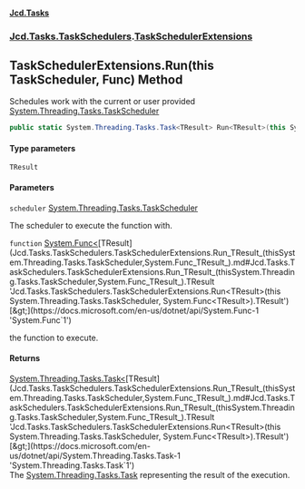 #### [Jcd.Tasks](index.md 'index')
### [Jcd.Tasks.TaskSchedulers](Jcd.Tasks.TaskSchedulers.md 'Jcd.Tasks.TaskSchedulers').[TaskSchedulerExtensions](Jcd.Tasks.TaskSchedulers.TaskSchedulerExtensions.md 'Jcd.Tasks.TaskSchedulers.TaskSchedulerExtensions')

## TaskSchedulerExtensions.Run<TResult>(this TaskScheduler, Func<TResult>) Method

Schedules work with the current or user provided [System.Threading.Tasks.TaskScheduler](https://docs.microsoft.com/en-us/dotnet/api/System.Threading.Tasks.TaskScheduler 'System.Threading.Tasks.TaskScheduler')

```csharp
public static System.Threading.Tasks.Task<TResult> Run<TResult>(this System.Threading.Tasks.TaskScheduler scheduler, System.Func<TResult> function);
```
#### Type parameters

<a name='Jcd.Tasks.TaskSchedulers.TaskSchedulerExtensions.Run_TResult_(thisSystem.Threading.Tasks.TaskScheduler,System.Func_TResult_).TResult'></a>

`TResult`
#### Parameters

<a name='Jcd.Tasks.TaskSchedulers.TaskSchedulerExtensions.Run_TResult_(thisSystem.Threading.Tasks.TaskScheduler,System.Func_TResult_).scheduler'></a>

`scheduler` [System.Threading.Tasks.TaskScheduler](https://docs.microsoft.com/en-us/dotnet/api/System.Threading.Tasks.TaskScheduler 'System.Threading.Tasks.TaskScheduler')

The scheduler to execute the function with.

<a name='Jcd.Tasks.TaskSchedulers.TaskSchedulerExtensions.Run_TResult_(thisSystem.Threading.Tasks.TaskScheduler,System.Func_TResult_).function'></a>

`function` [System.Func&lt;](https://docs.microsoft.com/en-us/dotnet/api/System.Func-1 'System.Func`1')[TResult](Jcd.Tasks.TaskSchedulers.TaskSchedulerExtensions.Run_TResult_(thisSystem.Threading.Tasks.TaskScheduler,System.Func_TResult_).md#Jcd.Tasks.TaskSchedulers.TaskSchedulerExtensions.Run_TResult_(thisSystem.Threading.Tasks.TaskScheduler,System.Func_TResult_).TResult 'Jcd.Tasks.TaskSchedulers.TaskSchedulerExtensions.Run<TResult>(this System.Threading.Tasks.TaskScheduler, System.Func<TResult>).TResult')[&gt;](https://docs.microsoft.com/en-us/dotnet/api/System.Func-1 'System.Func`1')

the function to execute.

#### Returns
[System.Threading.Tasks.Task&lt;](https://docs.microsoft.com/en-us/dotnet/api/System.Threading.Tasks.Task-1 'System.Threading.Tasks.Task`1')[TResult](Jcd.Tasks.TaskSchedulers.TaskSchedulerExtensions.Run_TResult_(thisSystem.Threading.Tasks.TaskScheduler,System.Func_TResult_).md#Jcd.Tasks.TaskSchedulers.TaskSchedulerExtensions.Run_TResult_(thisSystem.Threading.Tasks.TaskScheduler,System.Func_TResult_).TResult 'Jcd.Tasks.TaskSchedulers.TaskSchedulerExtensions.Run<TResult>(this System.Threading.Tasks.TaskScheduler, System.Func<TResult>).TResult')[&gt;](https://docs.microsoft.com/en-us/dotnet/api/System.Threading.Tasks.Task-1 'System.Threading.Tasks.Task`1')  
The [System.Threading.Tasks.Task](https://docs.microsoft.com/en-us/dotnet/api/System.Threading.Tasks.Task 'System.Threading.Tasks.Task') representing the result of the execution.
